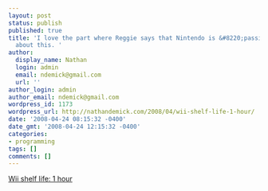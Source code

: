 ```yaml
---
layout: post
status: publish
published: true
title: 'I love the part where Reggie says that Nintendo is &#8220;passionately upset&#8221;
  about this. '
author:
  display_name: Nathan
  login: admin
  email: ndemick@gmail.com
  url: ''
author_login: admin
author_email: ndemick@gmail.com
wordpress_id: 1173
wordpress_url: http://nathandemick.com/2008/04/wii-shelf-life-1-hour/
date: '2008-04-24 08:15:32 -0400'
date_gmt: '2008-04-24 12:15:32 -0400'
categories:
- programming
tags: []
comments: []
---
```

<p><a href='http://blog.wired.com/games/2008/04/nintendo-averag.html'>Wii shelf life: 1 hour</a></p>
